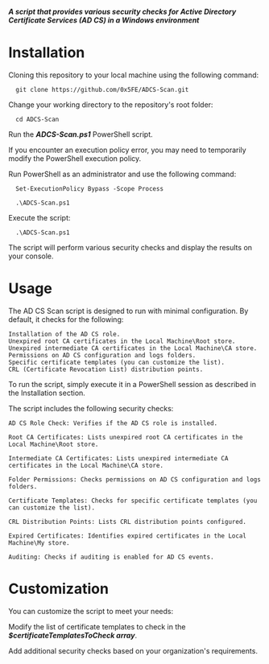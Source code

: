 ***A script that provides various security checks for Active Directory Certificate Services (AD CS) in a Windows environment***

# Installation

Cloning this repository to your local machine using the following command:

      git clone https://github.com/0x5FE/ADCS-Scan.git


Change your working directory to the repository's root folder:

      cd ADCS-Scan

Run the ***ADCS-Scan.ps1*** PowerShell script.

If you encounter an execution policy error, you may need to temporarily modify the PowerShell execution policy.

Run PowerShell as an administrator and use the following command:

      Set-ExecutionPolicy Bypass -Scope Process

      .\ADCS-Scan.ps1


Execute the script:

      .\ADCS-Scan.ps1

The script will perform various security checks and display the results on your console.

# Usage

The AD CS Scan script is designed to run with minimal configuration. By default, it checks for the following:

    Installation of the AD CS role.
    Unexpired root CA certificates in the Local Machine\Root store.
    Unexpired intermediate CA certificates in the Local Machine\CA store.
    Permissions on AD CS configuration and logs folders.
    Specific certificate templates (you can customize the list).
    CRL (Certificate Revocation List) distribution points.

To run the script, simply execute it in a PowerShell session as described in the Installation section.


The script includes the following security checks:

    AD CS Role Check: Verifies if the AD CS role is installed.

    Root CA Certificates: Lists unexpired root CA certificates in the Local Machine\Root store.

    Intermediate CA Certificates: Lists unexpired intermediate CA certificates in the Local Machine\CA store.

    Folder Permissions: Checks permissions on AD CS configuration and logs folders.

    Certificate Templates: Checks for specific certificate templates (you can customize the list).

    CRL Distribution Points: Lists CRL distribution points configured.

    Expired Certificates: Identifies expired certificates in the Local Machine\My store.

    Auditing: Checks if auditing is enabled for AD CS events.


# Customization

You can customize the script to meet your needs:

Modify the list of certificate templates to check in the ***$certificateTemplatesToCheck array***.

Add additional security checks based on your organization's requirements.
